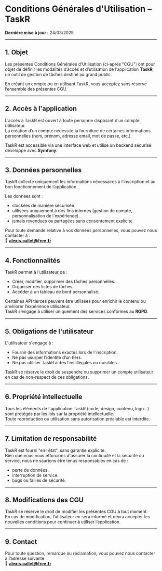 # Conditions Générales d'Utilisation – TaskR

**Dernière mise à jour :** 24/03/2025

---

## 1. Objet

Les présentes Conditions Générales d'Utilisation (ci-après "CGU") ont pour objet de définir les modalités d’accès et d’utilisation de l’application **TaskR**, un outil de gestion de tâches destiné au grand public.

En créant un compte ou en utilisant TaskR, vous acceptez sans réserve l’ensemble des présentes CGU.

---

## 2. Accès à l'application

L’accès à TaskR est ouvert à toute personne disposant d’un compte utilisateur.  
La création d’un compte nécessite la fourniture de certaines informations personnelles (nom, prénom, adresse email, mot de passe, etc.).

TaskR est accessible via une interface web et utilise un backend sécurisé développé avec **Symfony**.

---

## 3. Données personnelles

TaskR collecte uniquement les informations nécessaires à l’inscription et au bon fonctionnement de l’application.

Les données sont :

- stockées de manière sécurisée.
- utilisées uniquement à des fins internes (gestion de compte, personnalisation de l'expérience).
- jamais revendues ou partagées sans consentement explicite.

Pour toute demande relative à vos données personnelles, vous pouvez nous contacter à :  
📧 **alexis.callet@free.fr**

---

## 4. Fonctionnalités

TaskR permet à l’utilisateur de :

- Créer, modifier, supprimer des tâches personnelles.
- Organiser des listes de tâches.
- Accéder à un tableau de bord personnalisé.

Certaines API tierces peuvent être utilisées pour enrichir le contenu ou améliorer l’expérience utilisateur.  
TaskR s’engage à utiliser uniquement des services conformes au **RGPD**.

---

## 5. Obligations de l'utilisateur

L'utilisateur s'engage à :

- Fournir des informations exactes lors de l’inscription.
- Ne pas usurper l’identité d’un tiers.
- Ne pas utiliser TaskR à des fins illégales ou nuisibles.

TaskR se réserve le droit de suspendre ou supprimer un compte utilisateur en cas de non-respect de ces obligations.

---

## 6. Propriété intellectuelle

Tous les éléments de l'application TaskR (code, design, contenu, logo...) sont protégés par les lois sur la propriété intellectuelle.  
Toute reproduction ou utilisation sans autorisation préalable est interdite.

---

## 7. Limitation de responsabilité

TaskR est fourni "en l’état", sans garantie explicite.  
Bien que nous nous efforcions d'assurer la continuité et la sécurité du service, nous ne saurions être tenus responsables en cas de :

- perte de données.
- interruption de service.
- bugs ou failles de sécurité.

---

## 8. Modifications des CGU

TaskR se réserve le droit de modifier les présentes CGU à tout moment.  
En cas de modification, l’utilisateur en sera informé et devra accepter les nouvelles conditions pour continuer à utiliser l’application.

---

## 9. Contact

Pour toute question, remarque ou réclamation, vous pouvez nous contacter à l’adresse suivante :  
📧 **alexis.callet@free.fr**
